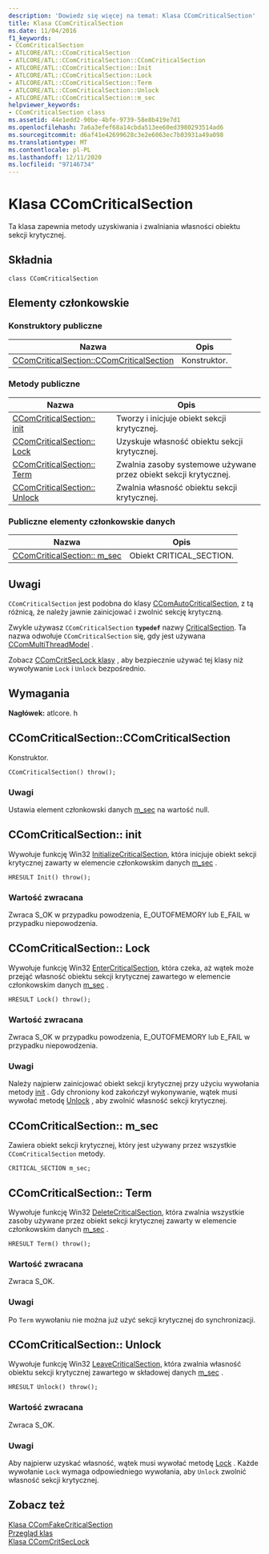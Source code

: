 ```yaml
---
description: 'Dowiedz się więcej na temat: Klasa CComCriticalSection'
title: Klasa CComCriticalSection
ms.date: 11/04/2016
f1_keywords:
- CComCriticalSection
- ATLCORE/ATL::CComCriticalSection
- ATLCORE/ATL::CComCriticalSection::CComCriticalSection
- ATLCORE/ATL::CComCriticalSection::Init
- ATLCORE/ATL::CComCriticalSection::Lock
- ATLCORE/ATL::CComCriticalSection::Term
- ATLCORE/ATL::CComCriticalSection::Unlock
- ATLCORE/ATL::CComCriticalSection::m_sec
helpviewer_keywords:
- CComCriticalSection class
ms.assetid: 44e1edd2-90be-4bfe-9739-58e8b419e7d1
ms.openlocfilehash: 7a6a3efef68a14cbda513ee60ed3980293514ad6
ms.sourcegitcommit: d6af41e42699628c3e2e6063ec7b03931a49a098
ms.translationtype: MT
ms.contentlocale: pl-PL
ms.lasthandoff: 12/11/2020
ms.locfileid: "97146734"
---
```

# <a name="ccomcriticalsection-class"></a>Klasa CComCriticalSection

Ta klasa zapewnia metody uzyskiwania i zwalniania własności obiektu sekcji krytycznej.

## <a name="syntax"></a>Składnia

```
class CComCriticalSection
```

## <a name="members"></a>Elementy członkowskie

### <a name="public-constructors"></a>Konstruktory publiczne

|Nazwa|Opis|
|----------|-----------------|
|[CComCriticalSection::CComCriticalSection](#ccomcriticalsection)|Konstruktor.|

### <a name="public-methods"></a>Metody publiczne

|Nazwa|Opis|
|----------|-----------------|
|[CComCriticalSection:: init](#init)|Tworzy i inicjuje obiekt sekcji krytycznej.|
|[CComCriticalSection:: Lock](#lock)|Uzyskuje własność obiektu sekcji krytycznej.|
|[CComCriticalSection:: Term](#term)|Zwalnia zasoby systemowe używane przez obiekt sekcji krytycznej.|
|[CComCriticalSection:: Unlock](#unlock)|Zwalnia własność obiektu sekcji krytycznej.|

### <a name="public-data-members"></a>Publiczne elementy członkowskie danych

|Nazwa|Opis|
|----------|-----------------|
|[CComCriticalSection:: m_sec](#m_sec)|Obiekt CRITICAL_SECTION.|

## <a name="remarks"></a>Uwagi

`CComCriticalSection` jest podobna do klasy [CComAutoCriticalSection](../../atl/reference/ccomautocriticalsection-class.md), z tą różnicą, że należy jawnie zainicjować i zwolnić sekcję krytyczną.

Zwykle używasz `CComCriticalSection` **`typedef`** nazwy [CriticalSection](ccommultithreadmodel-class.md#criticalsection). Ta nazwa odwołuje `CComCriticalSection` się, gdy jest używana [CComMultiThreadModel](../../atl/reference/ccommultithreadmodel-class.md) .

Zobacz [CComCritSecLock klasy](../../atl/reference/ccomcritseclock-class.md) , aby bezpiecznie używać tej klasy niż wywoływanie `Lock` i `Unlock` bezpośrednio.

## <a name="requirements"></a>Wymagania

**Nagłówek:** atlcore. h

## <a name="ccomcriticalsectionccomcriticalsection"></a><a name="ccomcriticalsection"></a> CComCriticalSection::CComCriticalSection

Konstruktor.

```
CComCriticalSection() throw();
```

### <a name="remarks"></a>Uwagi

Ustawia element członkowski danych [m_sec](#m_sec) na wartość null.

## <a name="ccomcriticalsectioninit"></a><a name="init"></a> CComCriticalSection:: init

Wywołuje funkcję Win32 [InitializeCriticalSection](/windows/win32/api/synchapi/nf-synchapi-initializecriticalsection), która inicjuje obiekt sekcji krytycznej zawarty w elemencie członkowskim danych [m_sec](#m_sec) .

```
HRESULT Init() throw();
```

### <a name="return-value"></a>Wartość zwracana

Zwraca S_OK w przypadku powodzenia, E_OUTOFMEMORY lub E_FAIL w przypadku niepowodzenia.

## <a name="ccomcriticalsectionlock"></a><a name="lock"></a> CComCriticalSection:: Lock

Wywołuje funkcję Win32 [EnterCriticalSection](/windows/win32/api/synchapi/nf-synchapi-entercriticalsection), która czeka, aż wątek może przejąć własność obiektu sekcji krytycznej zawartego w elemencie członkowskim danych [m_sec](#m_sec) .

```
HRESULT Lock() throw();
```

### <a name="return-value"></a>Wartość zwracana

Zwraca S_OK w przypadku powodzenia, E_OUTOFMEMORY lub E_FAIL w przypadku niepowodzenia.

### <a name="remarks"></a>Uwagi

Należy najpierw zainicjować obiekt sekcji krytycznej przy użyciu wywołania metody [init](#init) . Gdy chroniony kod zakończył wykonywanie, wątek musi wywołać metodę [Unlock](#unlock) , aby zwolnić własność sekcji krytycznej.

## <a name="ccomcriticalsectionm_sec"></a><a name="m_sec"></a> CComCriticalSection:: m_sec

Zawiera obiekt sekcji krytycznej, który jest używany przez wszystkie `CComCriticalSection` metody.

```
CRITICAL_SECTION m_sec;
```

## <a name="ccomcriticalsectionterm"></a><a name="term"></a> CComCriticalSection:: Term

Wywołuje funkcję Win32 [DeleteCriticalSection](/windows/win32/api/synchapi/nf-synchapi-deletecriticalsection), która zwalnia wszystkie zasoby używane przez obiekt sekcji krytycznej zawarty w elemencie członkowskim danych [m_sec](#m_sec) .

```
HRESULT Term() throw();
```

### <a name="return-value"></a>Wartość zwracana

Zwraca S_OK.

### <a name="remarks"></a>Uwagi

Po `Term` wywołaniu nie można już użyć sekcji krytycznej do synchronizacji.

## <a name="ccomcriticalsectionunlock"></a><a name="unlock"></a> CComCriticalSection:: Unlock

Wywołuje funkcję Win32 [LeaveCriticalSection](/windows/win32/api/synchapi/nf-synchapi-leavecriticalsection), która zwalnia własność obiektu sekcji krytycznej zawartego w składowej danych [m_sec](#m_sec) .

```
HRESULT Unlock() throw();
```

### <a name="return-value"></a>Wartość zwracana

Zwraca S_OK.

### <a name="remarks"></a>Uwagi

Aby najpierw uzyskać własność, wątek musi wywołać metodę [Lock](#lock) . Każde wywołanie `Lock` wymaga odpowiedniego wywołania, aby `Unlock` zwolnić własność sekcji krytycznej.

## <a name="see-also"></a>Zobacz też

[Klasa CComFakeCriticalSection](../../atl/reference/ccomfakecriticalsection-class.md)<br/>
[Przegląd klas](../../atl/atl-class-overview.md)<br/>
[Klasa CComCritSecLock](../../atl/reference/ccomcritseclock-class.md)
